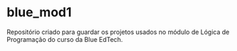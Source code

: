# blue_mod1
Repositório criado para guardar os projetos usados no módulo de Lógica de Programação do curso da Blue EdTech.
